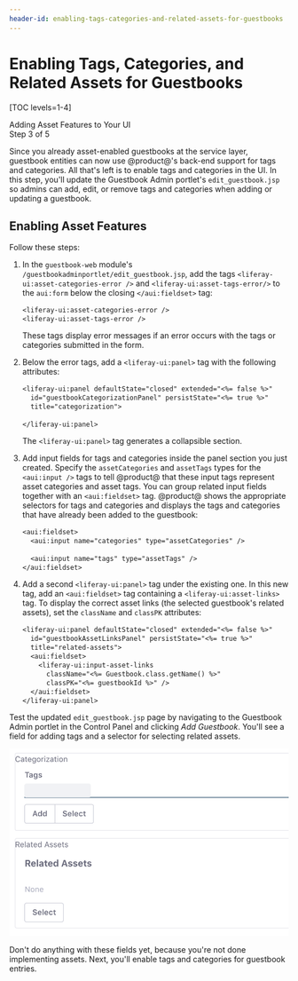 ```yaml
---
header-id: enabling-tags-categories-and-related-assets-for-guestbooks
---
```


# Enabling Tags, Categories, and Related Assets for Guestbooks

[TOC levels=1-4]

<div class="learn-path-step">
    <p>Adding Asset Features to Your UI<br>Step 3 of 5</p>
</div>

Since you already asset-enabled guestbooks at the service layer, guestbook 
entities can now use @product@'s back-end support for tags and categories. All
that's left is to enable tags and categories in the UI. In this step, you'll 
update the Guestbook Admin portlet's `edit_guestbook.jsp` so admins can add,
edit, or remove tags and categories when adding or updating a guestbook. 

## Enabling Asset Features

Follow these steps: 

1.  In the `guestbook-web` module's `/guestbookadminportlet/edit_guestbook.jsp`, 
    add the tags `<liferay-ui:asset-categories-error />` and 
    `<liferay-ui:asset-tags-error/>` to the `aui:form` below the closing 
    `</aui:fieldset>` tag: 

        <liferay-ui:asset-categories-error />
        <liferay-ui:asset-tags-error />

    These tags display error messages if an error occurs with the tags or 
    categories submitted in the form. 

2.  Below the error tags, add a `<liferay-ui:panel>` tag with the following
    attributes: 

        <liferay-ui:panel defaultState="closed" extended="<%= false %>"
          id="guestbookCategorizationPanel" persistState="<%= true %>"
          title="categorization">

        </liferay-ui:panel>

    The `<liferay-ui:panel>` tag generates a collapsible section. 

3.  Add input fields for tags and categories inside the panel section you just 
    created. Specify the `assetCategories` and `assetTags` types for the 
    `<aui:input />` tags to tell @product@ that these input tags represent asset
    categories and asset tags. You can group related input fields together with 
    an `<aui:fieldset>` tag. @product@ shows the appropriate selectors for tags
    and categories and displays the tags and categories that have already been 
    added to the guestbook: 

        <aui:fieldset>
          <aui:input name="categories" type="assetCategories" />

          <aui:input name="tags" type="assetTags" />
        </aui:fieldset>

4.  Add a second `<liferay-ui:panel>` tag under the existing one. In this new 
    tag, add an `<aui:fieldset>` tag containing a `<liferay-ui:asset-links>` 
    tag. To display the correct asset links (the selected guestbook's related 
    assets), set the `className` and `classPK` attributes: 

        <liferay-ui:panel defaultState="closed" extended="<%= false %>"
          id="guestbookAssetLinksPanel" persistState="<%= true %>"
          title="related-assets">
          <aui:fieldset>
            <liferay-ui:input-asset-links
              className="<%= Guestbook.class.getName() %>"
              classPK="<%= guestbookId %>" />
          </aui:fieldset>
        </liferay-ui:panel>

Test the updated `edit_guestbook.jsp` page by navigating to the Guestbook Admin 
portlet in the Control Panel and clicking *Add Guestbook*. You'll see a field 
for adding tags and a selector for selecting related assets.

![Figure 1: Once you've updated your Guestbook Admin portlet's `edit_guestbook.jsp` page, you'll see forms for adding tags and selecting related assets.](../../../../images/guestbook-tags-related-assets.png)

Don't do anything with these fields yet, because you're not done implementing 
assets. Next, you'll enable tags and categories for guestbook entries. 
